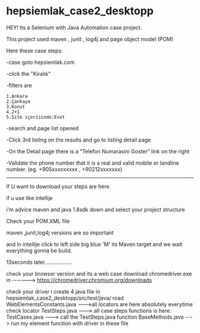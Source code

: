 # hepsiemlak_case2_desktopp

HEY!
Its a Selenium with Java Automation case project.

This project used maven , junit , log4j and page object model (POM)

Here these case steps:

-case goto hepsiemlak.com

-click the  "Kiralık” 

-filters are 

    1.Ankara
    2.Çankaya
    3.Konut
    4.2+1
    5.Site içerisinde:Evet
    
-search and page list opened
    
-Click 3rd listing on the results and go to listing detail page

-On the Detail page there is a “Telefon Numarasini Goster” link on the right

-Validate the phone number that it is a real and valid mobile or landline number. (eg.
+905xxxxxxxxx , +90212xxxxxxx)






----------------------------------------------------------------------------------------------------------------------
    
If U want to download your steps are here.

if u use like intellije

i'm advice maven and java 1.8sdk down and select your project structure

Check your POM.XML file

maven ,junit,log4j versions are so important

and in intellije click to left side big blue 'M' its Maven target 
and we wait everything gonna be build.

13seconds later..................


check your browser version and its a web case download
chromedriver.exe in  ------->  https://chromedriver.chromium.org/downloads

check your driver 
i create 4 java file in hepsiemlak_case2_desktopp/src/test/java/ road 
WebElementsConstants.java --->all locators are here absolutely everytime check locator 
TestSteps.java --->  all case steps functions is here.
TestCases.java --->  call the TestSteps.java function
BaseMethods.java --->  run my element function with driver in these file







